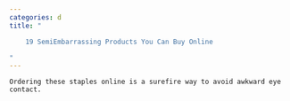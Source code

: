 ```yaml
---
categories: d
title: "

    19 SemiEmbarrassing Products You Can Buy Online

"
---
```



    Ordering these staples online is a surefire way to avoid awkward eye contact.

